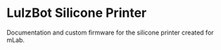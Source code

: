 # LulzBot Silicone Printer
Documentation and custom firmware for the silicone printer created for mLab.
